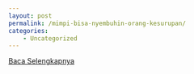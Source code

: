 ```yaml
---
layout: post
permalink: /mimpi-bisa-nyembuhin-orang-kesurupan/
categories:
    - Uncategorized
---
```


[Baca Selengkapnya](/08)